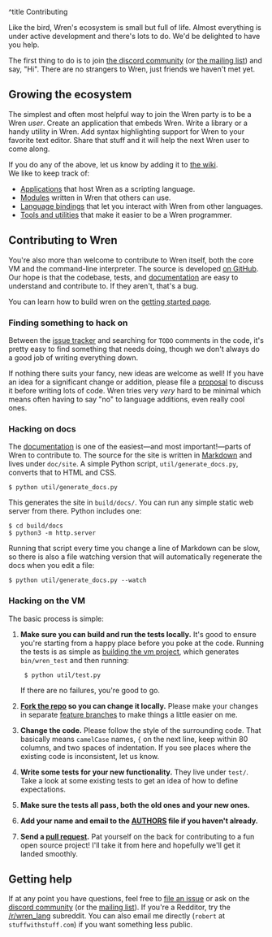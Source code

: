 ^title Contributing

Like the bird, Wren's ecosystem is small but full of life. Almost everything is
under active development and there's lots to do. We'd be delighted to have you
help.

The first thing to do is to join [the discord community][discord] (or [the mailing list][list]) and say,
"Hi". There are no strangers to Wren, just friends we haven't met yet.

## Growing the ecosystem

The simplest and often most helpful way to join the Wren party is to be a Wren
*user*. Create an application that embeds Wren. Write a library or a handy
utility in Wren. Add syntax highlighting support for Wren to your favorite text
editor. Share that stuff and it will help the next Wren user to come along.

If you do any of the above, let us know by adding it to [the wiki][wiki].   
We like to keep track of:

[wiki]: https://github.com/wren-lang/wren/wiki

* [Applications][] that host Wren as a scripting language.
* [Modules][] written in Wren that others can use.
* [Language bindings][] that let you interact with Wren from other
  languages.
* [Tools and utilities][] that make it easier to be a Wren programmer.

[applications]: https://github.com/wren-lang/wren/wiki/Applications
[modules]: https://github.com/wren-lang/wren/wiki/Modules
[language bindings]: https://github.com/wren-lang/wren/wiki/Language-Bindings
[tools and utilities]: https://github.com/wren-lang/wren/wiki/Tools

## Contributing to Wren

You're also more than welcome to contribute to Wren itself, both the core VM and
the command-line interpreter. The source is developed [on GitHub][github]. Our
hope is that the codebase, tests, and [documentation][docs] are easy to
understand and contribute to. If they aren't, that's a bug.

You can learn how to build wren on the [getting started page](getting-started.html#building-wren).

### Finding something to hack on

Between the [issue tracker][issue] and searching for `TODO` comments in the
code, it's pretty easy to find something that needs doing, though we don't
always do a good job of writing everything down.

If nothing there suits your fancy, new ideas are welcome as well! If you have an
idea for a significant change or addition, please file a [proposal][] to discuss
it before writing lots of code. Wren tries very *very* hard to be minimal which
means often having to say "no" to language additions, even really cool ones.

### Hacking on docs

The [documentation][] is one of the easiest&mdash;and most
important!&mdash;parts of Wren to contribute to. The source for the site is
written in [Markdown][] and lives under `doc/site`. A
simple Python script, `util/generate_docs.py`, converts that to HTML and CSS.

[documentation]: /
[markdown]: http://daringfireball.net/projects/markdown/

    $ python util/generate_docs.py

This generates the site in `build/docs/`. You can run any simple static web
server from there. Python includes one:

    $ cd build/docs
    $ python3 -m http.server

Running that script every time you change a line of Markdown can be slow,
so there is also a file watching version that will automatically regenerate the
docs when you edit a file:

    $ python util/generate_docs.py --watch

### Hacking on the VM

The basic process is simple:

1. **Make sure you can build and run the tests locally.** It's good to ensure
   you're starting from a happy place before you poke at the code. Running the
   tests is as simple as [building the vm project](getting-started.html#building-wren), which generates `bin/wren_test` and then running:

        $ python util/test.py

    If there are no failures, you're good to go.

2. **[Fork the repo][fork] so you can change it locally.** Please make your
   changes in separate [feature branches][] to make things a little easier on
   me.

3. **Change the code.** Please follow the style of the surrounding code. That
   basically means `camelCase` names, `{` on the next line, keep within 80
   columns, and two spaces of indentation. If you see places where the existing
   code is inconsistent, let us know.

4. **Write some tests for your new functionality.** They live under `test/`.
   Take a look at some existing tests to get an idea of how to define
   expectations.

5. **Make sure the tests all pass, both the old ones and your new ones.**

6. **Add your name and email to the [AUTHORS][] file if you haven't already.**

7. **Send a [pull request][].** Pat yourself on the back for contributing to a
   fun open source project! I'll take it from here and hopefully we'll get it
   landed smoothly.

## Getting help

If at any point you have questions, feel free to [file an issue][issue] or ask
on the [discord community][discord] (or the [mailing list][list]). If you're a Redditor, try the
[/r/wren_lang][subreddit] subreddit. You can also email me directly (`robert` at
`stuffwithstuff.com`) if you want something less public.

[mit]: http://opensource.org/licenses/MIT
[github]: https://github.com/wren-lang/
[fork]: https://help.github.com/articles/fork-a-repo/
[docs]: https://github.com/wren-lang/wren/tree/master/doc/site
[issue]: https://github.com/wren-lang/wren/issues
[proposal]: https://github.com/wren-lang/wren/labels/proposal
[feature branches]: https://www.atlassian.com/git/tutorials/comparing-workflows/centralized-workflow
[authors]: https://github.com/wren-lang/wren/tree/master/AUTHORS
[pull request]: https://github.com/wren-lang/wren/pulls
[list]: https://groups.google.com/forum/#!forum/wren-lang
[subreddit]: https://www.reddit.com/r/wren_lang/
[discord]: https://discord.gg/Kx6PxSX
